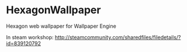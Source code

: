 # HexagonWallpaper
Hexagon web wallpaper for Wallpaper Engine

In steam workshop:
http://steamcommunity.com/sharedfiles/filedetails/?id=839120792
